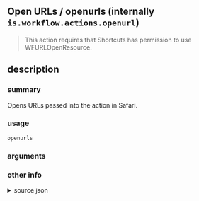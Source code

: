 
## Open URLs / openurls (internally `is.workflow.actions.openurl`)


> This action requires that Shortcuts has permission to use WFURLOpenResource.


## description
### summary
Opens URLs passed into the action in Safari.


### usage
`openurls `

### arguments


### other info

<details><summary>source json</summary>
```json
{
	"ActionClass": "WFOpenURLAction",
	"ActionKeywords": [
		"URL",
		"web",
		"display",
		"site",
		"open",
		"show",
		"multiple"
	],
	"AppIdentifier": "com.apple.mobilesafari",
	"Category": "Web",
	"Description": {
		"DescriptionSummary": "Opens URLs passed into the action in Safari."
	},
	"Input": {
		"Multiple": true,
		"Required": true,
		"Types": [
			"NSURL"
		]
	},
	"InputPassthrough": true,
	"IntentIdentifier": "sirikit.intents.custom.com.apple.mobilesafari.OpenURLsIntent",
	"LastModifiedDate": "2015-12-14T08:00:00.000Z",
	"Name": "Open URLs",
	"Parameters": [],
	"RequiredResources": [
		"WFURLOpenResource"
	],
	"Subcategory": "Safari"
}
```
</details>
